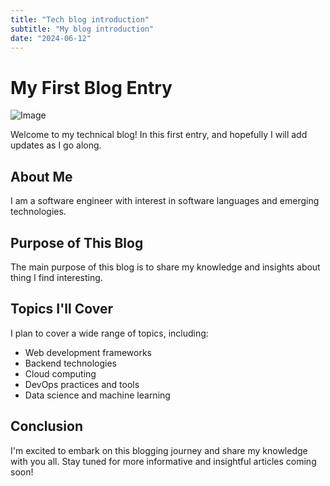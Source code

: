 ```yaml
---
title: "Tech blog introduction"
subtitle: "My blog introduction"
date: "2024-06-12"
---
```

# My First Blog Entry
![Image](/images/writing.png)


Welcome to my technical blog! In this first entry, and hopefully I will add updates as I go along.

## About Me

I am a software engineer with interest in software languages and emerging technologies.

## Purpose of This Blog

The main purpose of this blog is to share my knowledge and insights about thing I find interesting.

## Topics I'll Cover

I plan to cover a wide range of topics, including:

- Web development frameworks
- Backend technologies
- Cloud computing
- DevOps practices and tools
- Data science and machine learning

## Conclusion

I'm excited to embark on this blogging journey and share my knowledge with you all. Stay tuned for more informative and insightful articles coming soon!
